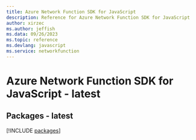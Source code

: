 ```yaml
---
title: Azure Network Function SDK for JavaScript
description: Reference for Azure Network Function SDK for JavaScript
author: xirzec
ms.author: jeffish
ms.data: 09/26/2023
ms.topic: reference
ms.devlang: javascript
ms.service: networkfunction
---
```

# Azure Network Function SDK for JavaScript - latest
## Packages - latest
[!INCLUDE [packages](network-function-index.md)]